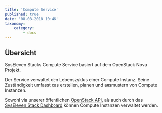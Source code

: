 ```yaml
---
title: 'Compute Service'
published: true
date: '08-08-2018 10:46'
taxonomy:
    category:
        - docs
---
```


## Übersicht

SysEleven Stacks Compute Service basiert auf dem OpenStack Nova Projekt.

Der Service verwaltet den Lebenszyklus einer Compute Instanz. Seine Zuständigkeit umfasst das erstellen, planen und  ausmustern von Compute Instanzen.

Sowohl via unserer öffentlichen [OpenStack API](../../03.Tutorials/04.api-access/default.en.md), als auch durch das [SysEleven Stack Dashboard](https://dashboard.cloud.syseleven.net) können Compute Instanzen verwaltet werden.